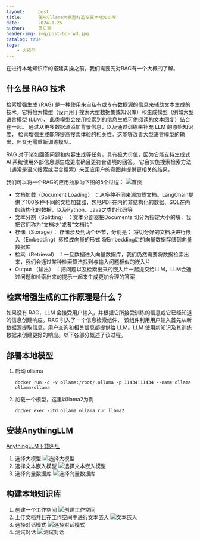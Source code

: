 ```yaml
---
layout:     post
title:      使用Ollama大模型打造专属本地知识库
date:       2024-1-25
author:     呆贝斯
header-img: img/post-bg-rwd.jpg
catalog: true
tags:
    - 大模型
---
```

在进行本地知识库的搭建实操之前，我们需要先对RAG有一个大概的了解。

## 什么是 RAG 技术

检索增强生成 (RAG) 是一种使用来自私有或专有数据源的信息来辅助文本生成的技术。它将检索模型（设计用于搜索大型数据集或知识库）和生成模型（例如大型语言模型 (LLM)，
此类模型会使用检索到的信息生成可供阅读的文本回复）结合在一起。 通过从更多数据源添加背景信息，以及通过训练来补充 LLM 的原始知识库，
检索增强生成能够提高搜索体验的相关性。这能够改善大型语言模型的输出，但又无需重新训练模型。

RAG 对于诸如回答问题和内容生成等任务，具有极大价值，因为它能支持生成式 AI 系统使用外部信息源生成更准确且更符合语境的回答。
它会实施搜索检索方法（通常是语义搜索或混合搜索）来回应用户的意图并提供更相关的结果。

我们可以将一个RAG的应用抽象为下图的5个过程：
![首页](/img/img_26.png)

* 文档加载（Document Loading） ：从多种不同来源加载文档。LangChain提供了100多种不同的文档加载器，包括PDF在内的非结构化的数据、SQL在内的结构化的数据，以及Python、Java之类的代码等
* 文本分割（Splitting） ：文本分割器把Documents 切分为指定大小的块，我把它们称为“文档块”或者“文档片”
* 存储（Storage）： 存储涉及到两个环节，分别是： 将切分好的文档块进行嵌入（Embedding）转换成向量的形式 将Embedding后的向量数据存储到向量数据库
* 检索（Retrieval） ：一旦数据进入向量数据库，我们仍然需要将数据检索出来，我们会通过某种检索算法找到与输入问题相似的嵌入片
* Output （输出） ：把问题以及检索出来的嵌入片一起提交给LLM，LLM会通过问题和检索出来的提示一起来生成更加合理的答案

## 检索增强生成的工作原理是什么？

如果没有 RAG，LLM 会接受用户输入，并根据它所接受训练的信息或它已经知道的信息创建响应。RAG 引入了一个信息检索组件，
该组件利用用户输入首先从新数据源提取信息。用户查询和相关信息都提供给 LLM。LLM 使用新知识及其训练数据来创建更好的响应。以下各部分概述了该过程。

## 部署本地模型

1. 启动 ollama

    ```shell
    docker run -d -v ollama:/root/.ollama -p 11434:11434 --name ollama ollama/ollama
    ```

2. 加载一个模型，这里以llama2为例

    ```shell
    docker exec -itd ollama ollama run llama2
    ```

## 安装AnythingLLM

[AnythingLLM下载网址](https://useanything.com/download)

1. 选择大模型
    ![选择大模型](/img/img_27.png)
2. 选择文本嵌入模型
    ![选择文本嵌入模型](/img/img_28.png)
3. 选择向量数据库
    ![选择向量数据库](/img/img_29.png)

## 构建本地知识库

1. 创建一个工作空间
    ![创建工作空间](/img/img_30.png)
2. 上传文档并且在工作空间中进行文本嵌入
    ![文本嵌入](/img/img_31.png)
3. 选择对话模式
    ![选择对话模式](/img/img_32.png)
4. 测试对话
    ![测试对话](/img/img_32.png)